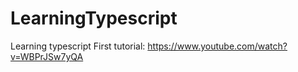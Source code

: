 # LearningTypescript
Learning typescript
First tutorial: https://www.youtube.com/watch?v=WBPrJSw7yQA
